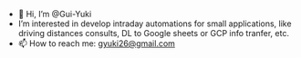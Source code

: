 - 👋 Hi, I’m @Gui-Yuki
- I’m interested in develop intraday automations for small applications, like driving distances consults, DL to Google sheets or GCP info tranfer, etc.
- 📫 How to reach me: gyuki26@gmail.com

<!---
Gui-Yuki/Gui-Yuki is a ✨ special ✨ repository because its `README.md` (this file) appears on your GitHub profile.
You can click the Preview link to take a look at your changes.
--->
